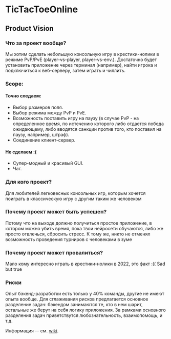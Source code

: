 # TicTacToeOnline

## Product Vision
### Что за проект вообще?
Мы хотим сделать небольшую консольную игру в крестики-нолики в режиме PvP/PvE (player-vs-player, player-vs-env.). Достаточно будет установить приложение через терминал (например), найти игрока и подключиться к веб-серверу, затем играть и чиллить.

### Scope:
#### Точно следаем:
* Выбор размеров поля.
* Выбор режима между PvP и PvE.
* Возможность поставить игру на паузу (в случае PvP - на определенное время, по истечению которого либо отдается победа ожидающему, либо вводятся санкции против того, кто поставил на паузу, например, штраф).
* Соединение клиент-сервер.

#### Не сделаем :(
* Супер-модный и красивый GUI.
* Чат.

### Для кого проект?
Для любителей легковесных консольных игр, которым хочется поиграть в классическую игру с другим таким же человеком

### Почему проект может быть успешен?
Потому что на выходе должно получиться простое приложение, в котором можно убить время, пока твои нейросети обучаются, либо же просто отвлечься, сбросить стресс. К тому же, никто не отменял возможность проведения турниров с человеками в зуме

### Почему проект может провалиться?
Мало кому интересно играть в крестики-нолики в 2022, это факт :(( Sad but true

### Риски
Опыт бэкенд-разработки есть только у 40% команды, другие не имеют опыта вообще. Для сглаживания рисков предлагается основное разделение задач: бэкендом занимаются те, кто в нем шарит, остальные же берут на себя логику приложения. За рамками основного разделения задач приветствутся любознательность, взаимопомощь, и т.д. 

Информация -- см. [wiki](https://github.com/necroshine0/TicTacToeOnline/wiki).
